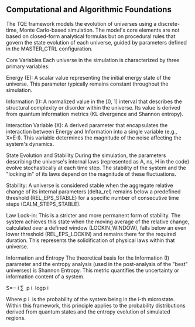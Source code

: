 ## Computational and Algorithmic Foundations
The TQE framework models the evolution of universes using a discrete-time, Monte Carlo-based simulation. The model's core elements are not based on closed-form analytical formulas but on procedural rules that govern the state evolution of each universe, guided by parameters defined in the MASTER_CTRL configuration.

Core Variables
Each universe in the simulation is characterized by three primary variables:

Energy (E): A scalar value representing the initial energy state of the universe. This parameter typically remains constant throughout the simulation.

Information (I): A normalized value in the [0, 1] interval that describes the structural complexity or disorder within the universe. Its value is derived from quantum information metrics (KL divergence and Shannon entropy).

Interaction Variable (X): A derived parameter that encapsulates the interaction between Energy and Information into a single variable (e.g., X=E⋅I). This variable determines the magnitude of the noise affecting the system's dynamics.

State Evolution and Stability
During the simulation, the parameters describing the universe's internal laws (represented as A, ns, H in the code) evolve stochastically at each time step. The stability of the system and the "locking in" of its laws depend on the magnitude of these fluctuations.

Stability: A universe is considered stable when the aggregate relative change of its internal parameters (delta_rel) remains below a predefined threshold (REL_EPS_STABLE) for a specific number of consecutive time steps (CALM_STEPS_STABLE).

Law Lock-in: This is a stricter and more permanent form of stability. The system achieves this state when the moving average of the relative change, calculated over a defined window (LOCKIN_WINDOW), falls below an even lower threshold (REL_EPS_LOCKIN) and remains there for the required duration. This represents the solidification of physical laws within that universe.

Information and Entropy
The theoretical basis for the Information (I) parameter and the entropy analysis (used in the post-analysis of the "best" universes) is Shannon Entropy. This metric quantifies the uncertainty or information content of a system.

S=− 
i
∑
​
 p 
i
​
 logp 
i
​
 
Where p 
i
​
  is the probability of the system being in the i-th microstate. Within this framework, this principle applies to the probability distributions derived from quantum states and the entropy evolution of simulated regions.
